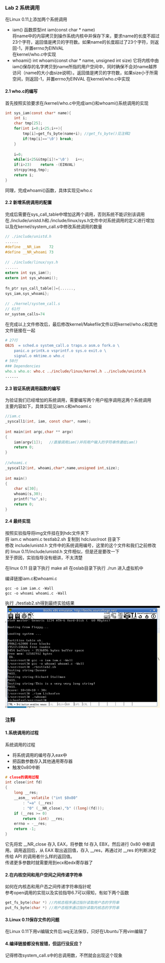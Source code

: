 ### Lab 2 系统调用
在Linux 0.11上添加两个系统调用
- iam()
    函数原型int iam(const char * name)  
    将name中的内容拷贝到操作系统内核中并保存下来，要求name的长度不超过23个字符，返回值是拷贝的字符数。如果name的长度超过了23个字符，则返回-1，并置errno为EINVAL  
    在kernel/who.c中实现
- whoami()
    int whoami(const char * name, unsigned int size)
    它将内核中由iam()保存的名字拷贝到name所指的用户空间中，同时确保不会对name越界访问（name的大小由size说明）。返回值是拷贝的字符数，如果size小于所需空间，则返回-1，并置errno为EINVAL
    在kernel/who.c中实现

#### 2.1 who.c的编写
首先按照实验要求在/kernel/who.c中完成iam()和whoami()系统调用的实现
```c
int sys_iam(const char* name){
    int i;
    char tmp[25];
    for(int i=0;i<25;i++){
        tmp[i]=get_fs_byte(name+i); //get_fs_byte()见注释2
        if(tmp[i]=='\0') break;
    }

    i=0;
    while(i<25&&tmp[i]!='\0')   i++;
    if(i>23)    return -(EINVAL)
    strcpy(msg,tmp);
    return i;
}
```
同理，完成whoami()函数，具体实现见who.c

#### 2.2 新增系统调用的配置
完成后需要在sys_call_table中增加这两个调用，否则系统不能识别该调用  
在./include/unistd.h和./include/linux/sys.h文件中对系统调用的定义进行增加  
以及在kernel/system_call.s中修改系统调用的数量
```c
// ./include/unistd.h
......
#define __NR_iam    72
#define __NR_whoami 73

// ./include/linux/sys.h
......
extern int sys_iam();
extern int sys_whoami();

fn_ptr sys_call_table[]={......,
sys_iam,sys_whoami};

// ./kernel/system_call.s
// 61行
nr_system_calls=74
```

在完成以上文件修改后，最后修改kernel/Makefile文件以将kernel/who.c和其他文件链接在一起
```Makefile
# 27行
OBJS  = sched.o system_call.o traps.o asm.o fork.o \
	panic.o printk.o vsprintf.o sys.o exit.o \
	signal.o mktime.o who.c
# 50行
### Dependencies
who.s who.o: who.c ../include/linux/kernel.h ../include/unistd.h
......
```

#### 2.3 验证系统调用函数的编写
为验证我们已经增加的系统调用，需要编写两个用户程序调用这两个系统调用  
主要内容如下，具体实现见iam.c和whoami.c
```c
//iam.c
_syscall1(int, iam, const char*, name);

int main(int argc,char ** argv)
{
	iam(argv[1]);   //直接调用iam()并将用户输入的字符串传递给iam()
	return 0;
}

//whoami.c
_syscall2(int, whoami,char*,name,unsigned int,size);

int main()
{
	char s[30];
	whoami(s,30);
	printf("%s",s);
	return 0;
}
```

#### 2.4 最终实现
按照实验指导将img文件挂在到hdc文件夹下  
将 iam.c whoami.c testlab2.sh 复制到 hdc/usr/root 目录下  
修改 include/unistd.h 文件中的系统调用编号，这里的这个文件和我们之前修改的 linux 0.11/include/unistd.h 文件相似，但是还是要改一下  
至于原因，实验指导没有细讲，不太清楚  

在linux 0.11 目录下执行 make all
在oslab目录下执行 ./run 进入虚拟机中

编译链接iam.c和whoami.c  
```
gcc -o iam iam.c -Wall
gcc -o whoami whoami.c -Wall
```
执行 ./testlab2.sh得到最终实验结果  
![图片](./lab2.png)
  

### 注释
#### 1.系统调用的过程
系统调用的过程
- 将系统调用的编号存入eax中
- 把函数参数存入其他通用寄存器
- 触发0x80中断

```c
# close的调用过程
int close(int fd)
{
    long __res;
    __asm__ volatile ("int $0x80"
        : "=a" (__res)
        : "0" (__NR_close),"b" ((long)(fd)));
    if (__res >= 0)
        return (int) __res;
    errno = -__res;
    return -1;
}
```
它先将宏 __NR_close 存入 EAX，将参数 fd 存入 EBX，然后进行 0x80 中断调用。调用返回后，从 EAX 取出返回值，存入 __res，再通过对 __res 的判断决定传给 API 的调用者什么样的返回值。  
传递更多参数时就需要用到ecx和edx寄存器了

#### 2.在内核空间和用户空间之间传递字符串
如何在内核态和用户态之间传递字符串指针呢  
参考open调用的实现以及实验指导6.7可以得知，有如下两个函数
```c
get_fs_byte(char *) //内核态程序通过指针读取用户态的字符串
put_fs_byte(char *) //用户态程序通过指针读取内核态的字符串
```

#### 3.Linux 0.11保存文件的问题
在Linux 0.11下用vi编辑文件后:wq无法保存，只好在Ubuntu下用vim编辑了


#### 4.编译链接都没有报错，但运行没反应？
记得修改system_call.s中的总调用数，不然就会出现这个现象